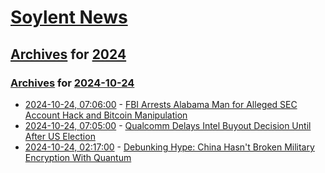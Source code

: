 # [Soylent News](../../../README.md)

## [Archives](../../index.md) for [2024](../index.md)

### [Archives](../../index.md) for [2024-10-24](index.md)

* [2024-10-24, 07:06:00](https://soylentnews.org/article.pl?sid=24/10/24/0647202&from=rss) - [FBI Arrests Alabama Man for Alleged SEC Account Hack and Bitcoin Manipulation](https://soylentnews.org/article.pl?sid=24/10/24/0647202&from=rss)
* [2024-10-24, 07:05:00](https://soylentnews.org/article.pl?sid=24/10/23/1216238&from=rss) - [Qualcomm Delays Intel Buyout Decision Until After US Election](https://soylentnews.org/article.pl?sid=24/10/23/1216238&from=rss)
* [2024-10-24, 02:17:00](https://soylentnews.org/article.pl?sid=24/10/22/2216216&from=rss) - [Debunking Hype: China Hasn't Broken Military Encryption With Quantum](https://soylentnews.org/article.pl?sid=24/10/22/2216216&from=rss)
